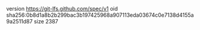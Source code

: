 version https://git-lfs.github.com/spec/v1
oid sha256:0b8d1a8b2b299bac3b197425968a907113eda03674c0e7138d4155a9a2511d87
size 2387

